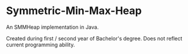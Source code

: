# Symmetric-Min-Max-Heap
An SMMHeap implementation in Java.

Created during first / second year of Bachelor's degree. Does not reflect current programming ability.
